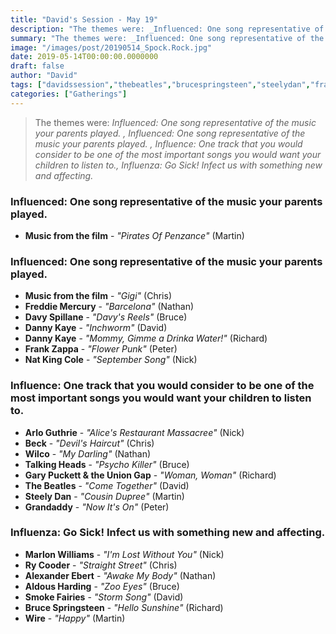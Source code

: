 ```yaml
---
title: "David's Session - May 19"
description: "The themes were: _Influenced: One song representative of the music your parents played. , Influenced: One song representative of the music your parents played. , Influence: One track that you would consider to be one of the most important songs you would want your children to listen to., Influenza: Go Sick! Infect us with something new and affecting._"
summary: "The themes were: _Influenced: One song representative of the music your parents played. , Influenced: One song representative of the music your parents played. , Influence: One track that you would consider to be one of the most important songs you would want your children to listen to., Influenza: Go Sick! Infect us with something new and affecting._"
image: "/images/post/20190514_Spock.Rock.jpg"
date: 2019-05-14T00:00:00.0000000
draft: false
author: "David"
tags: ["davidssession","thebeatles","brucespringsteen","steelydan","frankzappa","beck","marlonwilliams","rycooder","wilco","talkingheads","aldousharding","grandaddy","smokefairies","wire","dannykaye","alexanderebert","musicfromthefilm","natkingcole","arloguthrie","davyspillane","freddiemercury","garypuckettandtheuniongap"]
categories: ["Gatherings"]
---
```

> The themes were: _Influenced: One song representative of the music your parents played. , Influenced: One song representative of the music your parents played. , Influence: One track that you would consider to be one of the most important songs you would want your children to listen to., Influenza: Go Sick! Infect us with something new and affecting._
### Influenced: One song representative of the music your parents played. 
- **Music from the film** - _"Pirates Of Penzance"_ (Martin)
### Influenced: One song representative of the music your parents played. 
- **Music from the film** - _"Gigi"_ (Chris)
- **Freddie Mercury** - _"Barcelona"_ (Nathan)
- **Davy Spillane** - _"Davy's Reels"_ (Bruce)
- **Danny Kaye** - _"Inchworm"_ (David)
- **Danny Kaye** - _"Mommy, Gimme a Drinka Water!"_ (Richard)
- **Frank Zappa** - _"Flower Punk"_ (Peter)
- **Nat King Cole** - _"September Song"_ (Nick)
### Influence: One track that you would consider to be one of the most important songs you would want your children to listen to.
- **Arlo Guthrie** - _"Alice's Restaurant Massacree"_ (Nick)
- **Beck** - _"Devil's Haircut"_ (Chris)
- **Wilco** - _"My Darling"_ (Nathan)
- **Talking Heads** - _"Psycho Killer"_ (Bruce)
- **Gary Puckett & the Union Gap** - _"Woman, Woman"_ (Richard)
- **The Beatles** - _"Come Together"_ (David)
- **Steely Dan** - _"Cousin Dupree"_ (Martin)
- **Grandaddy** - _"Now It's On"_ (Peter)
### Influenza: Go Sick! Infect us with something new and affecting.
- **Marlon Williams** - _"I'm Lost Without You"_ (Nick)
- **Ry Cooder** - _"Straight Street"_ (Chris)
- **Alexander Ebert** - _"Awake My Body"_ (Nathan)
- **Aldous Harding** - _"Zoo Eyes"_ (Bruce)
- **Smoke Fairies** - _"Storm Song"_ (David)
- **Bruce Springsteen** - _"Hello Sunshine"_ (Richard)
- **Wire** - _"Happy"_ (Martin)
